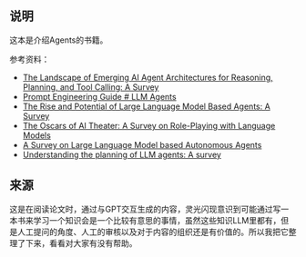 ## 说明

这本是介绍Agents的书籍。

参考资料：
- [The Landscape of Emerging AI Agent Architectures for Reasoning, Planning, and Tool Calling: A Survey](https://arxiv.org/abs/2404.11584)
- [Prompt Engineering Guide # LLM Agents](https://www.promptingguide.ai/research/llm-agents)
- [The Rise and Potential of Large Language Model Based Agents: A Survey](https://arxiv.org/abs/2309.07864)
- [The Oscars of AI Theater: A Survey on Role-Playing with Language Models](https://arxiv.org/abs/2407.11484)
- [A Survey on Large Language Model based Autonomous Agents](https://arxiv.org/abs/2308.11432)
- [Understanding the planning of LLM agents: A survey](https://arxiv.org/abs/2402.02716)


## 来源

这是在阅读论文时，通过与GPT交互生成的内容，灵光闪现意识到可能通过写一本书来学习一个知识会是一个比较有意思的事情，虽然这些知识LLM里都有，但是人工提问的角度、人工的审核以及对于内容的组织还是有价值的。所以我把它整理了下来，看看对大家有没有帮助。
